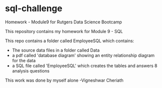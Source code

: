 # sql-challenge
Homework - Module9 for Rutgers Data Science Bootcamp

This repository contains my homework for Module 9 - SQL

This repo contains a folder called EmployeeSQL which contains:
- The source data files in a folder called Data
- a pdf called 'database diagram' showing an entity relationship diagram for the data 
- a SQL file called 'EmployeeSQL' which creates the tables and answers 8 analysis questions

This work was done by myself alone
-Vigneshwar Cheriath